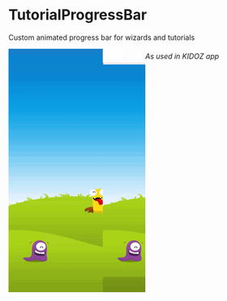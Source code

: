 # TutorialProgressBar
Custom animated progress bar for wizards and tutorials

<a href="url"><img src="https://github.com/RonyBrosh/TutorialProgressBar/blob/master/Graphics/kidoz_demo.gif" align="left" height="480" width="270" ></a>

###### As used in KIDOZ app

